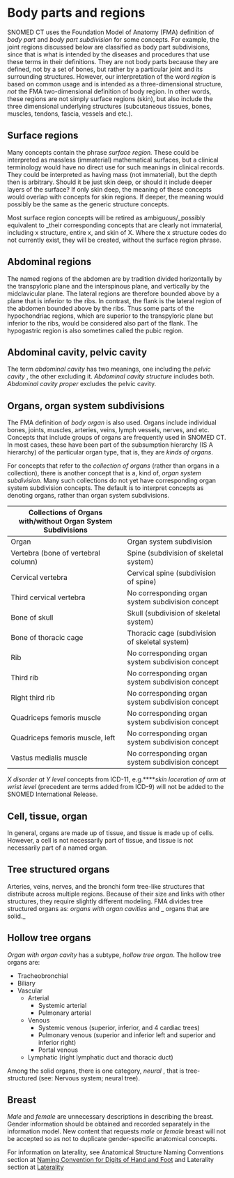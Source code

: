 # Body parts and regions

SNOMED CT uses the Foundation Model of Anatomy (FMA) definition of _body part_ and _body part subdivision_ for some concepts. For example, the joint regions discussed below are classified as body part subdivisions, since that is what is intended by the diseases and procedures that use these terms in their definitions. They are not body parts because they are defined, not by a set of bones, but rather by a particular joint and its surrounding structures. However, our interpretation of the word _region_ is based on common usage and is intended as a three-dimensional structure, _not_ the FMA two-dimensional definition of body region. In other words, these regions are not simply surface regions (skin), but also include the three dimensional underlying structures (subcutaneous tissues, bones, muscles, tendons, fascia, vessels and etc.).

## Surface regions

Many concepts contain the phrase _surface region._ These could be interpreted as massless (immaterial) mathematical surfaces, but a clinical terminology would have no direct use for such meanings in clinical records. They could be interpreted as having mass (not immaterial), but the depth then is arbitrary. Should it be just skin deep, or should it include deeper layers of the surface? If only skin deep, the meaning of these concepts would overlap with concepts for skin regions. If deeper, the meaning would possibly be the same as the generic structure concepts.

Most surface region concepts will be retired as ambiguous/\_possibly equivalent to \_their corresponding concepts that are clearly not immaterial, including x structure, entire x, and skin of X. Where the x structure codes do not currently exist, they will be created, without the surface region phrase.

## Abdominal regions

The named regions of the abdomen are by tradition divided horizontally by the transpyloric plane and the interspinous plane, and vertically by the midclavicular plane. The lateral regions are therefore bounded above by a plane that is inferior to the ribs. In contrast, the flank is the lateral region of the abdomen bounded above by the ribs. Thus some parts of the hypochondriac regions, which are superior to the transpyloric plane but inferior to the ribs, would be considered also part of the flank. The hypogastric region is also sometimes called the pubic region.

## Abdominal cavity, pelvic cavity

The term _abdominal cavity_ has two meanings, one including the _pelvic cavity_ , the other excluding it. _Abdominal cavity structure_ includes both. _Abdominal cavity proper_ excludes the pelvic cavity.

## Organs, organ system subdivisions

The FMA definition of _body organ_ is also used. Organs include individual bones, joints, muscles, arteries, veins, lymph vessels, nerves, and etc. Concepts that include groups of organs are frequently used in SNOMED CT. In most cases, these have been part of the subsumption hierarchy (IS A hierarchy) of the particular organ type, that is, they are _kinds of organs_.

For concepts that refer to the _collection of organs_ (rather than organs in a collection), there is another concept that is a, kind of, _organ system subdivision_. Many such collections do not yet have corresponding organ system subdivision concepts. The default is to interpret concepts as denoting organs, rather than organ system subdivisions.

| Collections of Organs with/without Organ System Subdivisions |                                                   |
| ------------------------------------------------------------ | ------------------------------------------------- |
| Organ                                                        | Organ system subdivision                          |
| Vertebra (bone of vertebral column)                          | Spine (subdivision of skeletal system)            |
| Cervical vertebra                                            | Cervical spine (subdivision of spine)             |
| Third cervical vertebra                                      | No corresponding organ system subdivision concept |
| Bone of skull                                                | Skull (subdivision of skeletal system)            |
| Bone of thoracic cage                                        | Thoracic cage (subdivision of skeletal system)    |
| Rib                                                          | No corresponding organ system subdivision concept |
| Third rib                                                    | No corresponding organ system subdivision concept |
| Right third rib                                              | No corresponding organ system subdivision concept |
| Quadriceps femoris muscle                                    | No corresponding organ system subdivision concept |
| Quadriceps femoris muscle, left                              | No corresponding organ system subdivision concept |
| Vastus medialis muscle                                       | No corresponding organ system subdivision concept |

_X disorder at Y level_ concepts from ICD-11, e.g.\*\*\*\*_skin laceration of arm at wrist level_ (precedent are terms added from ICD-9) will not be added to the SNOMED International Release.

## Cell, tissue, organ

In general, organs are made up of tissue, and tissue is made up of cells. However, a cell is not necessarily part of tissue, and tissue is not necessarily part of a named organ.

## Tree structured organs

Arteries, veins, nerves, and the bronchi form tree-like structures that distribute across multiple regions. Because of their size and links with other structures, they require slightly different modeling. FMA divides tree structured organs as: _organs with organ cavities_ and \_ organs that are solid.\_

## Hollow tree organs

_Organ with organ cavity_ has a subtype, _hollow tree organ_. The hollow tree organs are:

* Tracheobronchial
* Biliary
* Vascular
  * Arterial
    * Systemic arterial
    * Pulmonary arterial
  * Venous
    * Systemic venous (superior, inferior, and 4 cardiac trees)
    * Pulmonary venous (superior and inferior left and superior and inferior right)
    * Portal venous
  * Lymphatic (right lymphatic duct and thoracic duct)

Among the solid organs, there is one category, _neural_ , that is tree-structured (see: Nervous system; neural tree).

## Breast

_Male_ and _female_ are unnecessary descriptions in describing the breast. Gender information should be obtained and recorded separately in the information model. New content that requests _male_ or _female_ breast will not be accepted so as not to duplicate gender-specific anatomical concepts.

For information on laterality, see Anatomical Structure Naming Conventions section at [Naming Convention for Digits of Hand and Foot](../../../../../authoring/body-structure/Naming-Convention-for-Digits-of-Hand-and-Foot_174690334.html) and Laterality section at [Laterality](../../../../../authoring/body-structure/Laterality_174690325.html)

